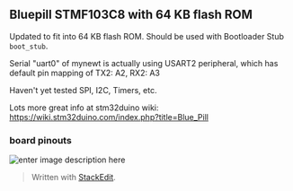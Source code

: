 ## Bluepill STMF103C8 with 64 KB flash ROM

Updated to fit into 64 KB flash ROM. Should be used with Bootloader Stub `boot_stub`.

Serial "uart0" of mynewt is actually using USART2 peripheral, which has default pin mapping of TX2: A2, RX2: A3

Haven't yet tested SPI, I2C, Timers, etc.

Lots more great info at stm32duino wiki:
https://wiki.stm32duino.com/index.php?title=Blue_Pill

### board pinouts
![enter image description here](https://wiki.stm32duino.com/images/a/ae/Bluepillpinout.gif)

> Written with [StackEdit](https://stackedit.io/).

